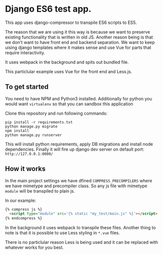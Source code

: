 # Django ES6 test app.

This app uses django-compressor to transpile ES6 scripts to ES5.

The reason that we are using it this way is because we want to preserve
existing functionality that is written in old JS.
Another reason being is that we don't want to have front end and
backend separation. We want to keep uising django templates where it makes sense
and use Vue for parts that require interactivity.

It uses webpack in the background and spits out bundled file.

This particlular example uses Vue for the front end and Less.js.


## To get started

You need to have NPM and Python3 installed.
Additionally for python you would want `virtualenv` so that you can sandbox this
application

Clone this repository and run following commands:
```
pip install -r requirements.txt
python manage.py migrate
npm install
python manage.py runserver
```

This will install python requirements, apply DB migrations and install node
dependencies.
Finally it will fire up django dev server on default port: `http://127.0.0.1:8000/`

## How it works

In the main project settings we have dfined `COMPRESS_PRECOMPILERS` where we
have mimetype and precompiler class.
So any js file with mimetype `module` will be transpiled to plain js.

In our example:
```html
{% compress js %}
  <script type="module" src='{% static "my_test/main.js" %}'></script>
{% endcompress %}
```

In the background it uses webpack to transpile these files.
Another thing to note is that it is possible to use Less styling in `*.vue` files.

There is no particlular reason Less is being used and it can be replaced with whatever
works for you best.
